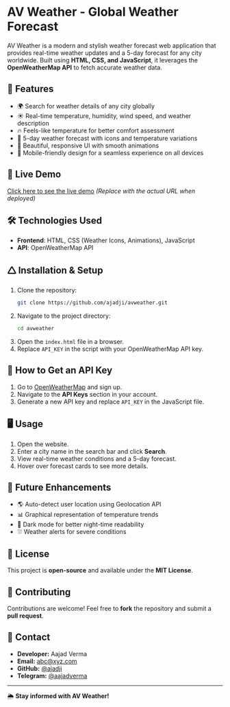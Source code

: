 # AV Weather - Global Weather Forecast

AV Weather is a modern and stylish weather forecast web application that provides real-time weather updates and a 5-day forecast for any city worldwide. Built using **HTML, CSS, and JavaScript**, it leverages the **OpenWeatherMap API** to fetch accurate weather data.

## 🌟 Features
- 🌍 Search for weather details of any city globally
- ☀️ Real-time temperature, humidity, wind speed, and weather description
- 🔥 Feels-like temperature for better comfort assessment
- 📅 5-day weather forecast with icons and temperature variations
- 🎨 Beautiful, responsive UI with smooth animations
- 📱 Mobile-friendly design for a seamless experience on all devices

## 🚀 Live Demo
[Click here to see the live demo](https://avweather-seven.vercel.app/) *(Replace with the actual URL when deployed)*

## 🛠️ Technologies Used
- **Frontend**: HTML, CSS (Weather Icons, Animations), JavaScript
- **API**: OpenWeatherMap API

## 🛆 Installation & Setup
1. Clone the repository:
   ```sh
   git clone https://github.com/ajadji/avweather.git
   ```
2. Navigate to the project directory:
   ```sh
   cd avweather
   ```
3. Open the `index.html` file in a browser.
4. Replace `API_KEY` in the script with your OpenWeatherMap API key.

## 🔑 How to Get an API Key
1. Go to [OpenWeatherMap](https://openweathermap.org/api) and sign up.
2. Navigate to the **API Keys** section in your account.
3. Generate a new API key and replace `API_KEY` in the JavaScript file.

## 🖥️ Usage
1. Open the website.
2. Enter a city name in the search bar and click **Search**.
3. View real-time weather conditions and a 5-day forecast.
4. Hover over forecast cards to see more details.

## 🔧 Future Enhancements
- 🌎 Auto-detect user location using Geolocation API
- 📊 Graphical representation of temperature trends
- 🌃 Dark mode for better night-time readability
- ⛆️ Weather alerts for severe conditions

## 📝 License
This project is **open-source** and available under the **MIT License**.

## 🤝 Contributing
Contributions are welcome! Feel free to **fork** the repository and submit a **pull request**.

## 💎 Contact
- **Developer:** Aajad Verma  
- **Email:** abc@xyz.com  
- **GitHub:** [@ajadji](https://github.com/ajadji)  
- **Telegram:** [@aajadverma](https://t.me/aajad3verma)  

---
🌦️ **Stay informed with AV Weather!**

